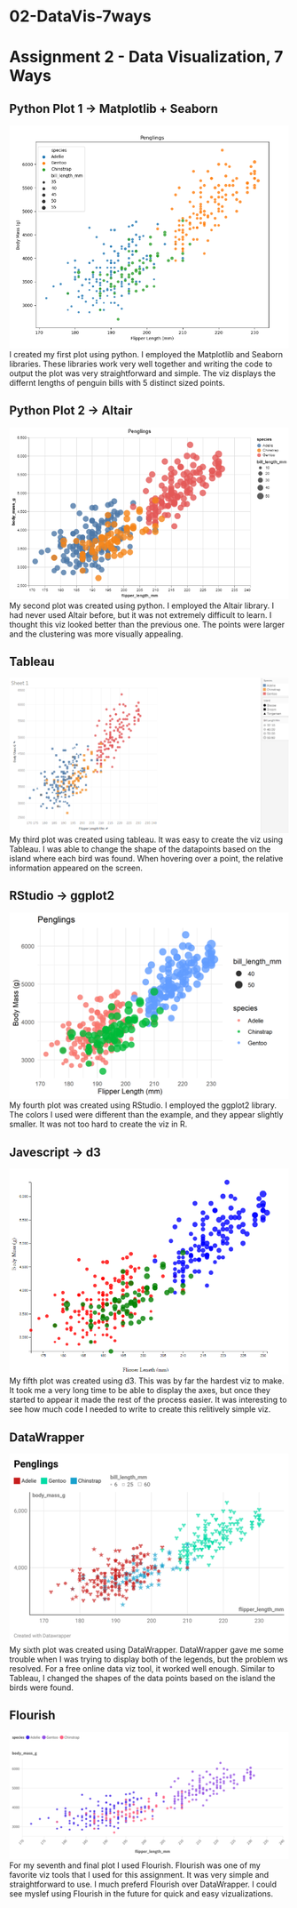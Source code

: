 # 02-DataVis-7ways

Assignment 2 - Data Visualization, 7 Ways  
===

## Python Plot 1 -> Matplotlib + Seaborn
![matplotlib-seaborn](img/Python-Matplotlib-Seaborn.png)
I created my first plot using python. 
I employed the Matplotlib and Seaborn libraries. 
These libraries work very well together and writing the code to output the plot was very straightforward and simple. 
The viz displays the differnt lengths of penguin bills with 5 distinct sized points.


## Python Plot 2 -> Altair
![altair](img/Python-Altair.png)
My second plot was created using python.
I employed the Altair library.
I had never used Altair before, but it was not extremely difficult to learn.
I thought this viz looked better than the previous one. 
The points were larger and the clustering was more visually appealing.


## Tableau
![tableau](img/Tableau.png)
My third plot was created using tableau.
It was easy to create the viz using Tableau. 
I was able to change the shape of the datapoints based on the island where each bird was found.
When hovering over a point, the relative information appeared on the screen.


## RStudio -> ggplot2
![rstudio](img/R-Penglings.png)
My fourth plot was created using RStudio.
I employed the ggplot2 library.
The colors I used were different than the example, and they appear slightly smaller.
It was not too hard to create the viz in R.

## Javescript -> d3
![d3](img/d3.png)
My fifth plot was created using d3. 
This was by far the hardest viz to make.
It took me a very long time to be able to display the axes, but once they started to appear it made the rest of the process easier.
It was interesting to see how much code I needed to write to create this relitively simple viz.

## DataWrapper
![datawrapper](img/DataWrapper-DataVis-HW2.png)
My sixth plot was created using DataWrapper.
DataWrapper gave me some trouble when I was trying to display both of the legends, but the problem ws resolved. 
For a free online data viz tool, it worked well enough.
Similar to Tableau, I changed the shapes of the data points based on the island the birds were found.

## Flourish
![flourish](img/DataVis-HW2-Flourish.png)
For my seventh and final plot I used Flourish.
Flourish was one of my favorite viz tools that I used for this assignment.
It was very simple and straightforward to use.
I much preferd Flourish over DataWrapper.
I could see myslef using Flourish in the future for quick and easy vizualizations.
